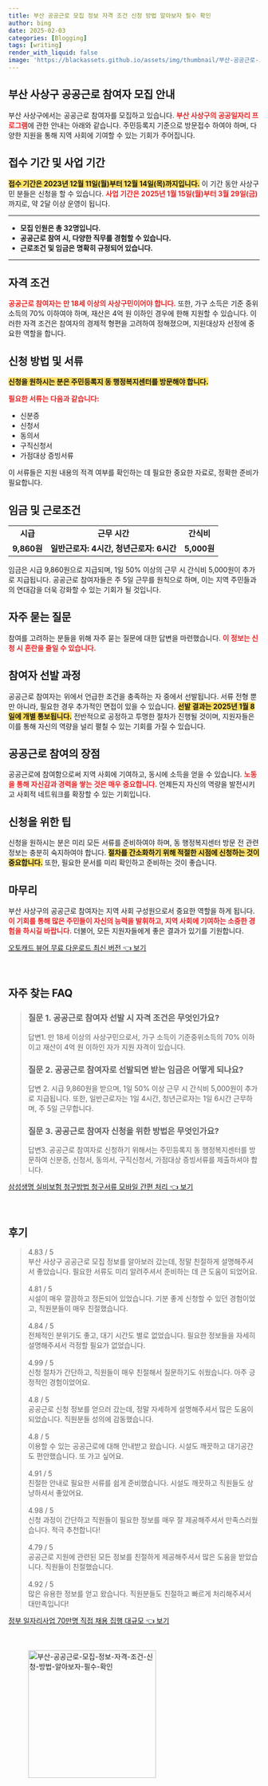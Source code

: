 ```yaml
---
title: 부산 공공근로 모집 정보 자격 조건 신청 방법 알아보자 필수 확인
author: bing
date: 2025-02-03
categories: [Blogging]
tags: [writing]
render_with_liquid: false
image: 'https://blackassets.github.io/assets/img/thumbnail/부산-공공근로-모집-정보-자격-조건-신청-방법-알아보자-필수-확인.webp'
---
```



<h2 id='부산 사상구 공공근로 참여자 모집 안내'>부산 사상구 공공근로 참여자 모집 안내</h2>

<p>부산 사상구에서는 공공근로 참여자를 모집하고 있습니다. <b><span style="color: #ee2323;">부산 사상구의 공공일자리 프로그램</span></b>에 관한 안내는 아래와 같습니다. 주민등록지 기준으로 방문접수 하여야 하며, 다양한 지원을 통해 지역 사회에 기여할 수 있는 기회가 주어집니다.</p>

<h2 id='접수 기간 및 사업 기간'>접수 기간 및 사업 기간</h2>

<p><b><span style="background-color: #ffe066;">접수 기간은 2023년 12월 11일(월)부터 12월 14일(목)까지입니다.</span></b> 이 기간 동안 사상구민 분들은 신청을 할 수 있습니다. <b><span style="color: #ee2323;">사업 기간은 2025년 1월 15일(월)부터 3월 29일(금)</span></b>까지로, 약 2달 이상 운영이 됩니다.</p>

<hr />

<ul>
    <li><b>모집 인원은 총 32명입니다.</b></li>
    <li><b>공공근로 참여 시, 다양한 직무를 경험할 수 있습니다.</b></li>
    <li><b>근로조건 및 임금은 명확히 규정되어 있습니다.</b></li>
</ul>

<hr />

<h2 id='자격 조건'>자격 조건</h2>

<p><b><span style="color: #ee2323;">공공근로 참여자는 만 18세 이상의 사상구민이어야 합니다.</span></b> 또한, 가구 소득은 기준 중위소득의 70% 이하여야 하며, 재산은 4억 원 이하인 경우에 한해 지원할 수 있습니다. 이러한 자격 조건은 참여자의 경제적 형편을 고려하여 정해졌으며, 지원대상자 선정에 중요한 역할을 합니다.</p>

<h2 id='신청 방법 및 서류'>신청 방법 및 서류</h2>

<p><b><span style="background-color: #ffe066;">신청을 원하시는 분은 주민등록지 동 행정복지센터를 방문해야 합니다.</span></b> 

<b><span style="color: #ee2323;">필요한 서류는 다음과 같습니다:</span></b>
<ul>
    <li>신분증</li>
    <li>신청서</li>
    <li>동의서</li>
    <li>구직신청서</li>
    <li>가점대상 증빙서류</li>
</ul>
이 서류들은 지원 내용의 적격 여부를 확인하는 데 필요한 중요한 자료로, 정확한 준비가 필요합니다.</p>

<h2 id='임금 및 근로조건'>임금 및 근로조건</h2>

<table>
    <tr>
        <td style="text-align: center; height: 17px;"><b>시급</b></td>
        <td style="text-align: center; height: 17px;"><b>근무 시간</b></td>
        <td style="text-align: center; height: 17px;"><b>간식비</b></td>
    </tr>
    <tr>
        <td style="text-align: center; height: 17px;"><b>9,860원</b></td>
        <td style="text-align: center; height: 17px;"><b>일반근로자: 4시간, 청년근로자: 6시간</b></td>
        <td style="text-align: center; height: 17px;"><b>5,000원</b></td>
    </tr>
</table>

<p>임금은 시급 9,860원으로 지급되며, 1일 50% 이상의 근무 시 간식비 5,000원이 추가로 지급됩니다. 공공근로 참여자들은 주 5일 근무를 원칙으로 하며, 이는 지역 주민들과의 연대감을 더욱 강화할 수 있는 기회가 될 것입니다.</p>

<h2 id='자주 묻는 질문'>자주 묻는 질문</h2>

<p>참여를 고려하는 분들을 위해 자주 묻는 질문에 대한 답변을 마련했습니다. <b><span style="color: #ee2323;">이 정보는 신청 시 혼란을 줄일 수 있습니다.</span></b></p>

<h2 id='참여자 선발 과정'>참여자 선발 과정</h2>

<p>공공근로 참여자는 위에서 언급한 조건을 충족하는 자 중에서 선발됩니다. 서류 전형 뿐만 아니라, 필요한 경우 추가적인 면접이 있을 수 있습니다. <b><span style="background-color: #ffe066;">선발 결과는 2025년 1월 8일에 개별 통보됩니다.</span></b> 전반적으로 공정하고 투명한 절차가 진행될 것이며, 지원자들은 이를 통해 자신의 역량을 널리 펼칠 수 있는 기회를 가질 수 있습니다.</p>

<h2 id='공공근로 참여의 장점'>공공근로 참여의 장점</h2>

<p>공공근로에 참여함으로써 지역 사회에 기여하고, 동시에 소득을 얻을 수 있습니다. <b><span style="color: #ee2323;">노동을 통해 자신감과 경력을 쌓는 것은 매우 중요합니다.</span></b> 언제든지 자신의 역량을 발전시키고 사회적 네트워크를 확장할 수 있는 기회입니다.</p>

<h2 id='신청을 위한 팁'>신청을 위한 팁</h2>

<p>신청을 원하시는 분은 미리 모든 서류를 준비하여야 하며, 동 행정복지센터 방문 전 관련 정보는 충분히 숙지하여야 합니다. <b><span style="background-color: #ffe066;">절차를 간소화하기 위해 적절한 시점에 신청하는 것이 중요합니다.</span></b> 또한, 필요한 문서를 미리 확인하고 준비하는 것이 좋습니다.</p>

<h2 id='마무리'>마무리</h2>

<p>부산 사상구의 공공근로 참여자는 지역 사회 구성원으로서 중요한 역할을 하게 됩니다. <b><span style="color: #ee2323;">이 기회를 통해 많은 주민들이 자신의 능력을 발휘하고, 지역 사회에 기여하는 소중한 경험을 하시길 바랍니다.</span></b> 더불어, 모든 지원자들에게 좋은 결과가 있기를 기원합니다.</p>


<p><a class="click-button" title="오토캐드 뷰어 무료 다운로드 최신 버전" href="https://blackassets.github.io/posts/%EC%98%A4%ED%86%A0%EC%BA%90%EB%93%9C-%EB%B7%B0%EC%96%B4-%EB%AC%B4%EB%A3%8C-%EB%8B%A4%EC%9A%B4%EB%A1%9C%EB%93%9C-%EC%B5%9C%EC%8B%A0-%EB%B2%84%EC%A0%84/" rel="dofollow">오토캐드 뷰어 무료 다운로드 최신 버전 👈 보기</a></p><br>
<h2 id='자주_찾는_FAQ'>자주 찾는 FAQ</h2>
<div itemscope="" itemtype="https://schema.org/FAQPage"> 
<blockquote> 
<div itemscope="" itemprop="mainEntity" itemtype="https://schema.org/Question"> 
<h3 itemprop="name">질문 1. 공공근로 참여자 선발 시 자격 조건은 무엇인가요?</h3> 
<div itemscope="" itemprop="acceptedAnswer" itemtype="https://schema.org/Answer"> 
<span itemprop="text"> <p>답변1. 만 18세 이상의 사상구민으로서, 가구 소득이 기준중위소득의 70% 이하이고 재산이 4억 원 이하인 자가 지원 자격이 있습니다.</p> </span> 
</div> 
</div> 
<div itemscope="" itemprop="mainEntity" itemtype="https://schema.org/Question"> 
<h3 itemprop="name">질문 2. 공공근로 참여자로 선발되면 받는 임금은 어떻게 되나요?</h3> 
<div itemscope="" itemprop="acceptedAnswer" itemtype="https://schema.org/Answer"> 
<span itemprop="text"> <p>답변 2. 시급 9,860원을 받으며, 1일 50% 이상 근무 시 간식비 5,000원이 추가로 지급됩니다. 또한, 일반근로자는 1일 4시간, 청년근로자는 1일 6시간 근무하며, 주 5일 근무합니다.</p> </span> 
</div> 
</div> 
<div itemscope="" itemprop="mainEntity" itemtype="https://schema.org/Question"> 
<h3 itemprop="name">질문 3. 공공근로 참여자 신청을 위한 방법은 무엇인가요?</h3> 
<div itemscope="" itemprop="acceptedAnswer" itemtype="https://schema.org/Answer"> 
<span itemprop="text"> <p>답변3. 공공근로 참여자로 신청하기 위해서는 주민등록지 동 행정복지센터를 방문하여 신분증, 신청서, 동의서, 구직신청서, 가점대상 증빙서류를 제출하셔야 합니다.</p> </span> 
</div> 
</div> 
</blockquote> 
</div>
<p><a class="click-button" title="삼성생명 실비보험 청구방법 청구서류 모바일 간편 처리" href="https://blackassets.github.io/posts/%EC%82%BC%EC%84%B1%EC%83%9D%EB%AA%85-%EC%8B%A4%EB%B9%84%EB%B3%B4%ED%97%98-%EC%B2%AD%EA%B5%AC%EB%B0%A9%EB%B2%95-%EC%B2%AD%EA%B5%AC%EC%84%9C%EB%A5%98-%EB%AA%A8%EB%B0%94%EC%9D%BC-%EA%B0%84%ED%8E%B8-%EC%B2%98%EB%A6%AC/" rel="dofollow">삼성생명 실비보험 청구방법 청구서류 모바일 간편 처리 👈 보기</a></p><br>
<h2 id='후기'>후기</h2>
<div itemscope itemtype="https://schema.org/Product">
  <blockquote>
  <div itemprop="review" itemscope itemtype="https://schema.org/Review">
      <div itemprop="reviewRating" itemscope itemtype="https://schema.org/Rating"> <span itemprop="ratingValue">4.83</span> / <span itemprop="bestRating">5</span> </div>
      <span itemprop="reviewBody">부산 사상구 공공근로 모집 정보를 알아보러 갔는데, 정말 친절하게 설명해주셔서 좋았습니다. 필요한 서류도 미리 알려주셔서 준비하는 데 큰 도움이 되었어요.</span>
  </div>
  <br>
  <div itemprop="review" itemscope itemtype="https://schema.org/Review">
      <div itemprop="reviewRating" itemscope itemtype="https://schema.org/Rating"> <span itemprop="ratingValue">4.81</span> / <span itemprop="bestRating">5</span> </div>
      <span itemprop="reviewBody">시설이 매우 깔끔하고 정돈되어 있었습니다. 기분 좋게 신청할 수 있던 경험이었고, 직원분들이 매우 친절했습니다.</span>
  </div>
  <br>
  <div itemprop="review" itemscope itemtype="https://schema.org/Review">
      <div itemprop="reviewRating" itemscope itemtype="https://schema.org/Rating"> <span itemprop="ratingValue">4.84</span> / <span itemprop="bestRating">5</span> </div>
      <span itemprop="reviewBody">전체적인 분위기도 좋고, 대기 시간도 별로 없었습니다. 필요한 정보들을 자세히 설명해주셔서 걱정할 필요가 없었습니다.</span>
  </div>
  <br>
  <div itemprop="review" itemscope itemtype="https://schema.org/Review">
      <div itemprop="reviewRating" itemscope itemtype="https://schema.org/Rating"> <span itemprop="ratingValue">4.99</span> / <span itemprop="bestRating">5</span> </div>
      <span itemprop="reviewBody">신청 절차가 간단하고, 직원들이 매우 친절해서 질문하기도 쉬웠습니다. 아주 긍정적인 경험이었어요.</span>
  </div>
  <br>
  <div itemprop="review" itemscope itemtype="https://schema.org/Review">
      <div itemprop="reviewRating" itemscope itemtype="https://schema.org/Rating"> <span itemprop="ratingValue">4.8</span> / <span itemprop="bestRating">5</span> </div>
      <span itemprop="reviewBody">공공근로 신청 정보를 얻으러 갔는데, 정말 자세하게 설명해주셔서 많은 도움이 되었습니다. 직원분들 성의에 감동했습니다.</span>
  </div>
  <br>
  <div itemprop="review" itemscope itemtype="https://schema.org/Review">
      <div itemprop="reviewRating" itemscope itemtype="https://schema.org/Rating"> <span itemprop="ratingValue">4.8</span> / <span itemprop="bestRating">5</span> </div>
      <span itemprop="reviewBody">이용할 수 있는 공공근로에 대해 안내받고 왔습니다. 시설도 깨끗하고 대기공간도 편안했습니다. 또 가고 싶어요.</span>
  </div>
  <br>
  <div itemprop="review" itemscope itemtype="https://schema.org/Review">
      <div itemprop="reviewRating" itemscope itemtype="https://schema.org/Rating"> <span itemprop="ratingValue">4.91</span> / <span itemprop="bestRating">5</span> </div>
      <span itemprop="reviewBody">친절한 안내로 필요한 서류를 쉽게 준비했습니다. 시설도 깨끗하고 직원들도 상냥하셔서 좋았어요.</span>
  </div>
  <br>
  <div itemprop="review" itemscope itemtype="https://schema.org/Review">
      <div itemprop="reviewRating" itemscope itemtype="https://schema.org/Rating"> <span itemprop="ratingValue">4.98</span> / <span itemprop="bestRating">5</span> </div>
      <span itemprop="reviewBody">신청 과정이 간단하고 직원들이 필요한 정보를 매우 잘 제공해주셔서 만족스러웠습니다. 적극 추천합니다!</span>
  </div>
  <br>
  <div itemprop="review" itemscope itemtype="https://schema.org/Review">
      <div itemprop="reviewRating" itemscope itemtype="https://schema.org/Rating"> <span itemprop="ratingValue">4.79</span> / <span itemprop="bestRating">5</span> </div>
      <span itemprop="reviewBody">공공근로 지원에 관련된 모든 정보를 친절하게 제공해주셔서 많은 도움을 받았습니다. 직원들이 친절했습니다.</span>
  </div>
  <br>
  <div itemprop="review" itemscope itemtype="https://schema.org/Review">
      <div itemprop="reviewRating" itemscope itemtype="https://schema.org/Rating"> <span itemprop="ratingValue">4.92</span> / <span itemprop="bestRating">5</span> </div>
      <span itemprop="reviewBody">많은 유용한 정보를 얻고 왔습니다. 직원분들도 친절하고 빠르게 처리해주셔서 대만족입니다!</span>
  </div>
  </blockquote>
</div>
<p><a class="click-button" title="정부 일자리사업 70만명 직접 채용 집행 대규모" href="https://blackassets.github.io/posts/%EC%A0%95%EB%B6%80-%EC%9D%BC%EC%9E%90%EB%A6%AC%EC%82%AC%EC%97%85-70%EB%A7%8C%EB%AA%85-%EC%A7%81%EC%A0%91-%EC%B1%84%EC%9A%A9-%EC%A7%91%ED%96%89-%EB%8C%80%EA%B7%9C%EB%AA%A8/" rel="dofollow">정부 일자리사업 70만명 직접 채용 집행 대규모 👈 보기</a></p><br>
<figure class="image"><img src="https://blackassets.github.io/assets/img/thumbnail/부산-공공근로-모집-정보-자격-조건-신청-방법-알아보자-필수-확인.webp" alt="부산-공공근로-모집-정보-자격-조건-신청-방법-알아보자-필수-확인" width="256" height="256"></figure>
